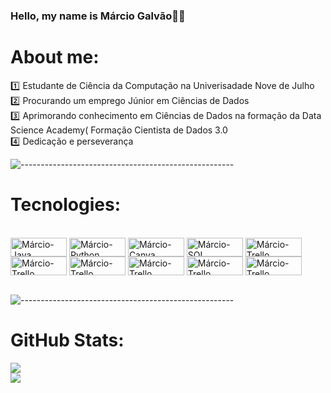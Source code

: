 ### Hello, my name is Márcio Galvão🥷🏾 

# About me:
:one: Estudante de Ciência da Computação na Univerisadade Nove de Julho
<br>
:two: Procurando um emprego Júnior em Ciências de Dados
<br>
:three: Aprimorando conhecimento em Ciências de Dados na formação da Data Science Academy( Formação Cientista de Dados 3.0
<br>
:four: Dedicação e perseverança

![-----------------------------------------------------](
https://raw.githubusercontent.com/andreasbm/readme/master/assets/lines/aqua.png)<br>

# Tecnologies:
<div style="display: inline_block"><br>
  <img align="center" alt="Márcio-Java" height="30" width="90" src="https://img.shields.io/badge/Java-ED8B00?style=for-the-badge&logo=openjdk&logoColor=white">
  <img align="center" alt="Márcio-Python" height="30" width="90" src="https://img.shields.io/badge/Python-14354C?style=for-the-badge&logo=python&logoColor=white"> 
  <img align="center" alt="Márcio-Canva" height="30" width="90" src="https://img.shields.io/badge/Canva-%2300C4CC.svg?style=for-thebadge&logo=Canva&logoColor=white">
  <img align="center" alt="Márcio-SQL" height="30" width="90" src="https://img.shields.io/badge/mysql-%2300f.svg?style=for-the-badge&logo=mysql&logoColor=white">
  <img align="center" alt="Márcio-Trello" height="30" width="90" src="https://img.shields.io/badge/Trello-%23026AA7.svg?style=for-the-badge&logo=Trello&logoColor=white"> 
  <img align="center" alt="Márcio-Trello" height="30" width="90" src="https://img.shields.io/badge/GIT-E44C30?style=for-the-badge&logo=git&logoColor=white">
  <img align="center" alt="Márcio-Trello" height="30" width="90" src="https://img.shields.io/badge/R-276DC3?style=for-the-badge&logo=r&logoColor=white">
  <img align="center" alt="Márcio-Trello" height="30" width="90" src="https://img.shields.io/badge/Microsoft_Excel-217346?style=for-the-badge&logo=microsoft-excel&logoColor=white">
  <img align="center" alt="Márcio-Trello" height="30" width="90" src="https://img.shields.io/badge/GitHub-100000?style=for-the-badge&logo=github&logoColor=white">
  <img align="center" alt="Márcio-Trello" height="30" width="90" src="https://img.shields.io/badge/Discord-7289DA?style=for-the-badge&logo=discord&logoColor=white">
</div>
<br>

![-----------------------------------------------------](
https://raw.githubusercontent.com/andreasbm/readme/master/assets/lines/aqua.png)<br>


# GitHub Stats:
![](https://github-readme-stats.vercel.app/api?username=MarcioSilva007&theme=great-gatsby&hide_border=false&include_all_commits=true&count_private=true)     
![](https://github-readme-stats.vercel.app/api/top-langs/?username=MarcioSilva007&theme=great-gatsby&hide_border=false&include_all_commits=true&count_private=true&layout=compact)

